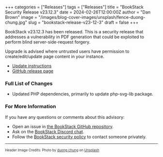 +++
categories = ["Releases"]
tags = ["Releases"]
title = "BookStack Security Release v23.12.3"
date = 2024-02-26T12:00:00Z
author = "Dan Brown"
image = "/images/blog-cover-images/unsplash/fence-duong-chung.jpg"
slug = "bookstack-release-v23-12-3"
draft = false
+++

BookStack v23.12.3 has been released.
This is a security release that addresses a vulnerability in PDF generation
that could be exploited to perform blind server-side-request forgery.

Upgrade is advised where untrusted users have permission to create/edit/update page
content in your instance.

* [Update instructions](https://www.bookstackapp.com/docs/admin/updates)
* [GitHub release page](https://github.com/BookStackApp/BookStack/releases/tag/v23.12.3)

### Full List of Changes

* Updated PHP dependencies, primarily to update php-svg-lib package.

### For More Information

If you have any questions or comments about this advisory:
* Open an issue in [the BookStack GitHub repository](https://github.com/BookStackApp/BookStack/issues).
* Ask on the [BookStack Discord chat](https://discord.gg/ztkBqR2).
* Follow the [BookStack security policy](https://github.com/BookStackApp/BookStack/blob/development/.github/SECURITY.md) to contact someone privately.

----

<span style="font-size: 0.8em;opacity:0.9;">Header Image Credits: <span>Photo by <a href="https://unsplash.com/@chungharu?utm_content=creditCopyText&utm_medium=referral&utm_source=unsplash">duong chung</a> on <a href="https://unsplash.com/photos/selective-focus-photography-of-wooden-fence-3QDe3kGZjXY?utm_content=creditCopyText&utm_medium=referral&utm_source=unsplash">Unsplash</a></span></span>